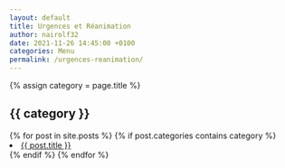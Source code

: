 ```yaml
---
layout: default
title: Urgences et Réanimation
author: nairolf32
date: 2021-11-26 14:45:00 +0100
categories: Menu
permalink: /urgences-reanimation/
---
```


{% assign category = page.title %}

<h2>{{ category }}</h2>
{% for post in site.posts %}
{% if post.categories contains category %}
<li> <a href="{{ post.url | relative_url }}">{{ post.title }}</a></li>
{% endif %}
{% endfor %}

